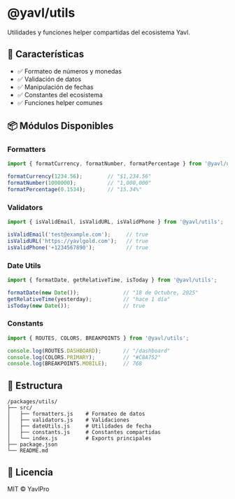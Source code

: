 # @yavl/utils

Utilidades y funciones helper compartidas del ecosistema Yavl.

## 🎯 Características

- ✅ Formateo de números y monedas
- ✅ Validación de datos
- ✅ Manipulación de fechas
- ✅ Constantes del ecosistema
- ✅ Funciones helper comunes

## 📦 Módulos Disponibles

### Formatters

```javascript
import { formatCurrency, formatNumber, formatPercentage } from '@yavl/utils';

formatCurrency(1234.56);        // "$1,234.56"
formatNumber(1000000);          // "1,000,000"
formatPercentage(0.1534);       // "15.34%"
```

### Validators

```javascript
import { isValidEmail, isValidURL, isValidPhone } from '@yavl/utils';

isValidEmail('test@example.com');     // true
isValidURL('https://yavlgold.com');   // true
isValidPhone('+1234567890');          // true
```

### Date Utils

```javascript
import { formatDate, getRelativeTime, isToday } from '@yavl/utils';

formatDate(new Date());              // "18 de Octubre, 2025"
getRelativeTime(yesterday);          // "hace 1 día"
isToday(new Date());                 // true
```

### Constants

```javascript
import { ROUTES, COLORS, BREAKPOINTS } from '@yavl/utils';

console.log(ROUTES.DASHBOARD);       // "/dashboard"
console.log(COLORS.PRIMARY);         // "#C8A752"
console.log(BREAKPOINTS.MOBILE);     // 768
```

## 📁 Estructura

```
/packages/utils/
├── src/
│   ├── formatters.js    # Formateo de datos
│   ├── validators.js    # Validaciones
│   ├── dateUtils.js     # Utilidades de fecha
│   ├── constants.js     # Constantes compartidas
│   └── index.js         # Exports principales
├── package.json
└── README.md
```

## 📄 Licencia

MIT © YavlPro
